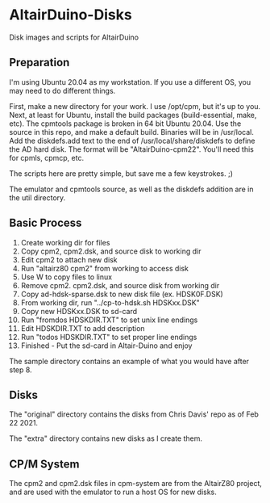 # AltairDuino-Disks
Disk images and scripts for AltairDuino

Preparation
-----------

I'm using Ubuntu 20.04 as my workstation.  If you use a different OS,
you may need to do different things.

First, make a new directory for your work.  I use /opt/cpm, but it's
up to you.  Next, at least for Ubuntu, install the build packages 
(build-essential, make, etc).  The cpmtools package is broken in 64
bit Ubuntu 20.04.  Use the source in this repo, and make a default 
build.  Binaries will be in /usr/local.  Add the diskdefs.add text 
to the end of /usr/local/share/diskdefs to define the AD hard disk.
The format will be "AltairDuino-cpm22".  You'll need this for cpmls,
cpmcp, etc.

The scripts here are pretty simple, but save me a few keystrokes. ;)

The emulator and cpmtools source, as well as the diskdefs addition
are in the util directory.


Basic Process
-------------

 1. Create working dir for files
 2. Copy cpm2, cpm2.dsk, and source disk to working dir
 3. Edit cpm2 to attach new disk
 4. Run "altairz80 cpm2" from working to access disk
 5. Use W to copy files to linux
 6. Remove cpm2. cpm2.dsk, and source disk from working dir
 7. Copy ad-hdsk-sparse.dsk to new disk file (ex. HDSK0F.DSK)
 8. From working dir, run "../cp-to-hdsk.sh HDSKxx.DSK"
 9. Copy new HDSKxx.DSK to sd-card
10. Run "fromdos HDSKDIR.TXT" to set unix line endings
11. Edit HDSKDIR.TXT to add description
12. Run "todos HDSKDIR.TXT" to set proper line endings
13. Finished - Put the sd-card in Altair-Duino and enjoy

The sample directory contains an example of what you would have
after step 8.


Disks
-----

The "original" directory contains the disks from Chris Davis' repo as
of Feb 22 2021.

The "extra" directory contains new disks as I create them.


CP/M System
-----------

The cpm2 and cpm2.dsk files in cpm-system are from the AltairZ80 project,
and are used with the emulator to run a host OS for new disks.

